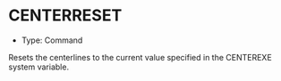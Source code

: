 # CENTERRESET

- Type: Command

Resets the centerlines to the current value specified in the CENTEREXE system variable.
